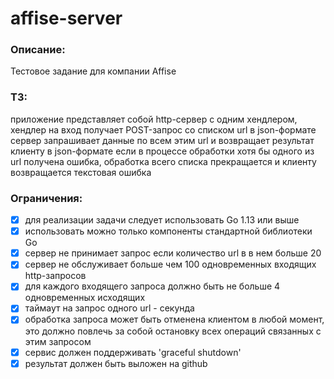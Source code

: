 # affise-server

### Описание:
Тестовое задание для компании Affise

### ТЗ:
приложение представляет собой http-сервер с одним хендлером,
хендлер на вход получает POST-запрос со списком url в json-формате
сервер запрашивает данные по всем этим url и возвращает результат клиенту в json-формате
если в процессе обработки хотя бы одного из url получена ошибка, 
обработка всего списка прекращается и клиенту возвращается текстовая ошибка 

### Ограничения:
- [x] для реализации задачи следует использовать Go 1.13 или выше
- [x] использовать можно только компоненты стандартной библиотеки Go
- [x] сервер не принимает запрос если количество url в в нем больше 20
- [x] сервер не обслуживает больше чем 100 одновременных входящих http-запросов
- [x] для каждого входящего запроса должно быть не больше 4 одновременных исходящих
- [x] таймаут на запрос одного url - секунда
- [x] обработка запроса может быть отменена клиентом в любой момент, 
это должно повлечь за собой остановку всех операций связанных с этим запросом
- [x] сервис должен поддерживать 'graceful shutdown'
- [x] результат должен быть выложен на github